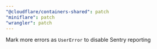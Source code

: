 ```yaml
---
"@cloudflare/containers-shared": patch
"miniflare": patch
"wrangler": patch
---
```


Mark more errors as `UserError` to disable Sentry reporting
